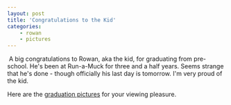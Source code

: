 ```yaml
---
layout: post
title: 'Congratulations to the Kid'
categories:
    - rowan
    - pictures
---
```

[<img src="http://photos.thecave.com/Rowan/Pre-school-Graduation/i-mVqV5r9/0/Th/IMG_1350%20-%20Version%202-Th.jpg" alt="" border="0" class="alignleft" />][gallery] A big congratulations to Rowan, aka the kid, for graduating from pre-school. He's been at Run-a-Muck for three and a half years. Seems strange that he's done - though officially his last day is tomorrow. I'm very proud of the kid.

Here are the [graduation pictures][gallery] for your viewing pleasure.

[gallery]: http://photos.thecave.com/Rowan/Pre-school-Graduation/30095717_rX5mHW
